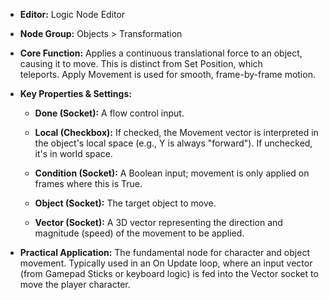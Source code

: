 - **Editor:** Logic Node Editor
    
- **Node Group:** Objects > Transformation
    
- **Core Function:** Applies a continuous translational force to an object, causing it to move. This is distinct from Set Position, which teleports. Apply Movement is used for smooth, frame-by-frame motion.
    
- **Key Properties & Settings:**
    
    - **Done (Socket):** A flow control input.
        
    - **Local (Checkbox):** If checked, the Movement vector is interpreted in the object's local space (e.g., Y is always "forward"). If unchecked, it's in world space.
        
    - **Condition (Socket):** A Boolean input; movement is only applied on frames where this is True.
        
    - **Object (Socket):** The target object to move.
        
    - **Vector (Socket):** A 3D vector representing the direction and magnitude (speed) of the movement to be applied.
        
- **Practical Application:** The fundamental node for character and object movement. Typically used in an On Update loop, where an input vector (from Gamepad Sticks or keyboard logic) is fed into the Vector socket to move the player character.